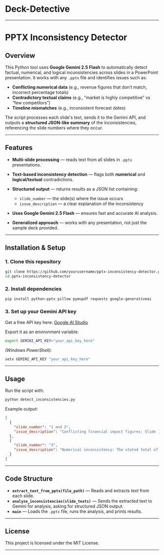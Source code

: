 # Deck-Detective

---

# **PPTX Inconsistency Detector**

## **Overview**

This Python tool uses **Google Gemini 2.5 Flash** to automatically detect factual, numerical, and logical inconsistencies across slides in a PowerPoint presentation.
It works with any `.pptx` file and identifies issues such as:

* **Conflicting numerical data** (e.g., revenue figures that don’t match, incorrect percentage totals)
* **Contradictory textual claims** (e.g., “market is highly competitive” vs “few competitors”)
* **Timeline mismatches** (e.g., inconsistent forecast dates)

The script processes each slide's text, sends it to the Gemini API, and outputs a **structured JSON-like summary** of the inconsistencies, referencing the slide numbers where they occur.

---

## **Features**

* **Multi-slide processing** — reads text from all slides in `.pptx` presentations.
* **Text-based inconsistency detection** — flags both **numerical** and **logical/textual** contradictions.
* **Structured output** — returns results as a JSON list containing:

  * `slide_number` — the slide(s) where the issue occurs
  * `issue_description` — a clear explanation of the inconsistency
* **Uses Google Gemini 2.5 Flash** — ensures fast and accurate AI analysis.
* **Generalized approach** — works with any presentation, not just the sample deck provided.

---

## **Installation & Setup**

### **1. Clone this repository**

```bash
git clone https://github.com/yourusername/pptx-inconsistency-detector.git
cd pptx-inconsistency-detector
```

### **2. Install dependencies**

```bash
pip install python-pptx pillow pymupdf requests google-generativeai
```

### **3. Set up your Gemini API key**

Get a free API key here: [Google AI Studio](https://aistudio.google.com/app/apikey)

Export it as an environment variable:

```bash
export GEMINI_API_KEY="your_api_key_here"
```

*(Windows PowerShell)*:

```powershell
setx GEMINI_API_KEY "your_api_key_here"
```

---

## **Usage**

Run the script with:

```bash
python detect_inconsistencies.py
```

Example output:

```json
[
  {
    "slide_number": "1 and 2",
    "issue_description": "Conflicting financial impact figures: Slide 1 states '$2M' impact, while Slide 2 claims '$3M saved in lost productivity hours annually'."
  },
  {
    "slide_number": "3",
    "issue_description": "Numerical inconsistency: The stated total of '50 Hours Saved Per Consultant Monthly' contradicts the sum of time-saving categories (40 hours)."
  }
]
```

---

## **Code Structure**

* **`extract_text_from_pptx(file_path)`** — Reads and extracts text from each slide.
* **`analyze_inconsistencies(slide_texts)`** — Sends the extracted text to Gemini for analysis, asking for structured JSON output.
* **`main`** — Loads the `.pptx` file, runs the analysis, and prints results.

---


## **License**

This project is licensed under the MIT License.

---
